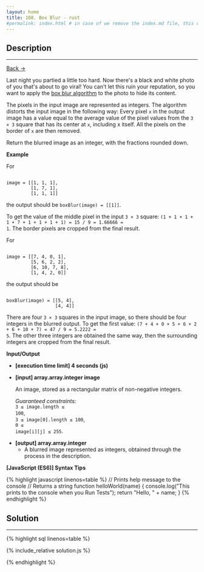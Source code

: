 ```yaml
---
layout: home
title: 108. Box Blur - rust
#permalink: index.html # in case of we remove the index.md file, this doc will be the index page
---
```


<div class="row">
<div class="columnStmt" markdown="1">

## Description

---

[Back -> ](../README.md)

Last night you partied a little too hard. Now there's a black and white photo of you that's about to go viral! You can't let this ruin your reputation, so you want to apply the [box blur algorithm](https://en.wikipedia.org/wiki/Box_blur) to the photo to hide its content.

The pixels in the input image are represented as integers. The algorithm distorts the input image in the following way: Every pixel <code>x</code> in the output image has a value equal to the average value of the pixel values from the <code>3 × 3</code> square that has its center at <code>x</code>, including x itself. All the pixels on the border of <code>x</code> are then removed.

Return the blurred image as an integer, with the fractions rounded down.

**Example**

For

<code type='preformat'>
image = [[1, 1, 1], 
         [1, 7, 1], 
         [1, 1, 1]]
</code>

the output should be <code>boxBlur(image) = [[1]]</code>.

To get the value of the middle pixel in the input <code>3 × 3</code> square: <code>(1 + 1 + 1 + 1 + 7 + 1 + 1 + 1 + 1) = 15 / 9 = 1.66666 = 1</code>. The border pixels are cropped from the final result.

For

<code type='preformat'>
image = [[7, 4, 0, 1], 
         [5, 6, 2, 2], 
         [6, 10, 7, 8], 
         [1, 4, 2, 0]]
</code>

the output should be

<code type='preformat'>
boxBlur(image) = [[5, 4], 
                  [4, 4]]
</code>

There are four <code>3 × 3</code> squares in the input image, so there should be four integers in the blurred output. To get the first value: <code>(7 + 4 + 0 + 5 + 6 + 2 + 6 + 10 + 7) = 47 / 9 = 5.2222 = 5</code>. The other three integers are obtained the same way, then the surrounding integers are cropped from the final result.

**Input/Output**

- **[execution time limit] 4 seconds (js)**

- **[input] array.array.integer image**

  An image, stored as a rectangular matrix of non-negative integers.

  _Guaranteed constraints:_<br>
  <code>3 ≤ image.length ≤ 100</code>,<br>
  <code>3 ≤ image[0].length ≤ 100</code>,<br>
  <code>0 ≤ image[i][j] ≤ 255</code>.

* **[output] array.array.integer**
  - A blurred image represented as integers, obtained through the process in the description.

**[JavaScript (ES6)] Syntax Tips**

{% highlight javascript linenos=table %}
// Prints help message to the console
// Returns a string
function helloWorld(name) {
console.log("This prints to the console when you Run Tests");
return "Hello, " + name;
}
{% endhighlight %}

</div>
<div class="columnSol" markdown="1">

## Solution

---

{% highlight sql linenos=table %}

{% include_relative solution.js %}

{% endhighlight %}

</div>
</div>
